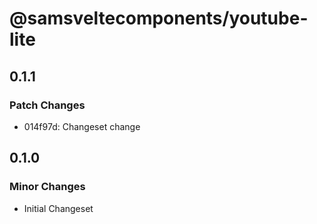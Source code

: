 # @samsveltecomponents/youtube-lite

## 0.1.1

### Patch Changes

- 014f97d: Changeset change

## 0.1.0

### Minor Changes

- Initial Changeset
